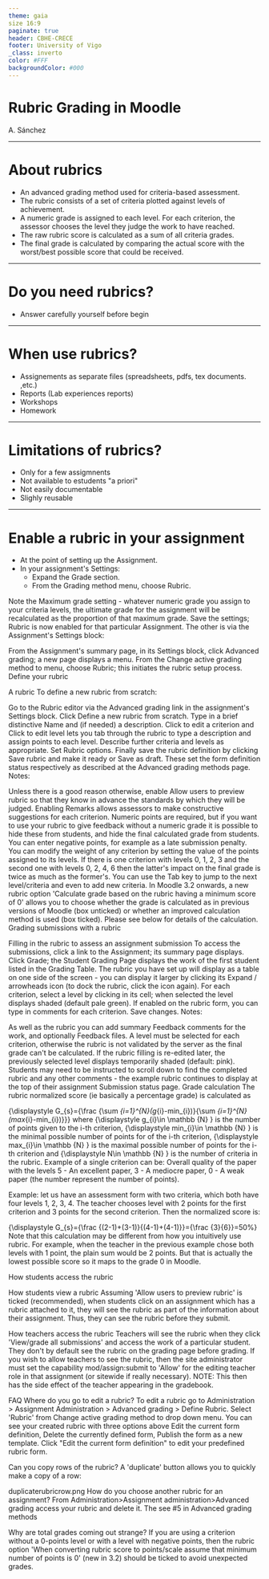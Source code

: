 ```yaml
---
theme: gaia
size 16:9
paginate: true
header: CBHE-CRECE
footer: University of Vigo
_class: inverto
color: #FFF
backgroundColor: #000
---
```


# Rubric Grading in Moodle <!-- fit --> 
  

A. Sánchez  

---

# About rubrics

- An advanced grading method used for criteria-based assessment.
- The rubric consists of a set of criteria plotted against levels of achievement.
- A numeric grade is assigned to each level. For each criterion, the assessor chooses the level they judge the work to have reached.
- The raw rubric score is calculated as a sum of all criteria grades. 
- The final grade is calculated by comparing the actual score with the worst/best possible score that could be received.

---

# Do you need rubrics?

- Answer carefully yourself before begin

---

# When use rubrics?

- Assignements as separate files (spreadsheets, pdfs, tex documents. ,etc.)
- Reports (Lab experiences reports)
- Workshops
- Homework

---

# Limitations of rubrics?

- Only for a few assigmnents
- Not available to estudents "a priori"
- Not easily documentable
- Slighly reusable

---



# Enable a rubric in your assignment

- At the point of setting up the Assignment.
- In your assignment's Settings:
    - Expand the Grade section.
    - From the Grading method menu, choose Rubric.

Note the Maximum grade setting - whatever numeric grade you assign to your criteria levels, the ultimate grade for the assignment will be recalculated as the proportion of that maximum grade.
Save the settings; Rubric is now enabled for that particular Assignment.
The other is via the Assignment's Settings block:

From the Assignment's summary page, in its Settings block, click Advanced grading; a new page displays a menu.
From the Change active grading method to menu, choose Rubric; this initiates the rubric setup process.
Define your rubric

A rubric
To define a new rubric from scratch:

Go to the Rubric editor via the Advanced grading link in the assignment's Settings block.
Click Define a new rubric from scratch.
Type in a brief distinctive Name and (if needed) a description.
Click to edit a criterion and Click to edit level lets you tab through the rubric to type a description and assign points to each level.
Describe further criteria and levels as appropriate.
Set Rubric options.
Finally save the rubric definition by clicking Save rubric and make it ready or Save as draft. These set the form definition status respectively as described at the Advanced grading methods page.
Notes:

Unless there is a good reason otherwise, enable Allow users to preview rubric so that they know in advance the standards by which they will be judged. Enabling Remarks allows assessors to make constructive suggestions for each criterion.
Numeric points are required, but if you want to use your rubric to give feedback without a numeric grade it is possible to hide these from students, and hide the final calculated grade from students.
You can enter negative points, for example as a late submission penalty.
You can modify the weight of any criterion by setting the value of the points assigned to its levels. If there is one criterion with levels 0, 1, 2, 3 and the second one with levels 0, 2, 4, 6 then the latter's impact on the final grade is twice as much as the former's.
You can use the Tab key to jump to the next level/criteria and even to add new criteria.
In Moodle 3.2 onwards, a new rubric option 'Calculate grade based on the rubric having a minimum score of 0' allows you to choose whether the grade is calculated as in previous versions of Moodle (box unticked) or whether an improved calculation method is used (box ticked). Please see below for details of the calculation.
Grading submissions with a rubric

Filling in the rubric to assess an assignment submission
To access the submissions, click a link to the Assignment; its summary page displays.
Click Grade; the Student Grading Page displays the work of the first student listed in the Grading Table.
The rubric you have set up will display as a table on one side of the screen - you can display it larger by clicking its Expand / arrowheads icon (to dock the rubric, click the icon again).
For each criterion, select a level by clicking in its cell; when selected the level displays shaded (default pale green).
If enabled on the rubric form, you can type in comments for each criterion.
Save changes.
Notes:

As well as the rubric you can add summary Feedback comments for the work, and optionally Feedback files.
A level must be selected for each criterion, otherwise the rubric is not validated by the server as the final grade can't be calculated.
If the rubric filling is re-edited later, the previously selected level displays temporarily shaded (default: pink).
Students may need to be instructed to scroll down to find the completed rubric and any other comments - the example rubric continues to display at the top of their assignment Submission status page.
Grade calculation
The rubric normalized score (ie basically a percentage grade) is calculated as

{\displaystyle G_{s}={\frac {\sum _{i=1}^{N}(g_{i}-min_{i})}{\sum _{i=1}^{N}(max_{i}-min_{i})}}}
where {\displaystyle g_{i}\in \mathbb {N} } is the number of points given to the i-th criterion, {\displaystyle min_{i}\in \mathbb {N} } is the minimal possible number of points for of the i-th criterion, {\displaystyle max_{i}\in \mathbb {N} } is the maximal possible number of points for the i-th criterion and {\displaystyle N\in \mathbb {N} } is the number of criteria in the rubric.
Example of a single criterion can be: Overall quality of the paper with the levels 5 - An excellent paper, 3 - A mediocre paper, 0 - A weak paper (the number represent the number of points).

Example: let us have an assessment form with two criteria, which both have four levels 1, 2, 3, 4. The teacher chooses level with 2 points for the first criterion and 3 points for the second criterion. Then the normalized score is:

{\displaystyle G_{s}={\frac {(2-1)+(3-1)}{(4-1)+(4-1)}}={\frac {3}{6}}=50\%}
Note that this calculation may be different from how you intuitively use rubric. For example, when the teacher in the previous example chose both levels with 1 point, the plain sum would be 2 points. But that is actually the lowest possible score so it maps to the grade 0 in Moodle.

How students access the rubric

How students view a rubric
Assuming 'Allow users to preview rubric' is ticked (recommended), when students click on an assignment which has a rubric attached to it, they will see the rubric as part of the information about their assignment. Thus, they can see the rubric before they submit.

How teachers access the rubric
Teachers will see the rubric when they click 'View/grade all submissions' and access the work of a particular student. They don't by default see the rubric on the grading page before grading. If you wish to allow teachers to see the rubric, then the site administrator must set the capability mod/assign:submit to 'Allow' for the editing teacher role in that assignment (or sitewide if really necessary). NOTE: This then has the side effect of the teacher appearing in the gradebook.

FAQ
Where do you go to edit a rubric?
To edit a rubric go to Administration > Assignment Administration > Advanced grading > Define Rubric. Select 'Rubric' from Change active grading method to drop down menu. You can see your created rubric with three options above Edit the current form definition, Delete the currently defined form, Publish the form as a new template. Click "Edit the current form definition" to edit your predefined rubric form.

Can you copy rows of the rubric?
A 'duplicate' button allows you to quickly make a copy of a row:

duplicaterubricrow.png
How do you choose another rubric for an assignment?
From Administration>Assignment administration>Advanced grading access your rubric and delete it. The see #5 in Advanced grading methods

Why are total grades coming out strange?
If you are using a criterion without a 0-points level or with a level with negative points, then the rubric option 'When converting rubric score to points/scale assume that minimum number of points is 0' (new in 3.2) should be ticked to avoid unexpected grades.




